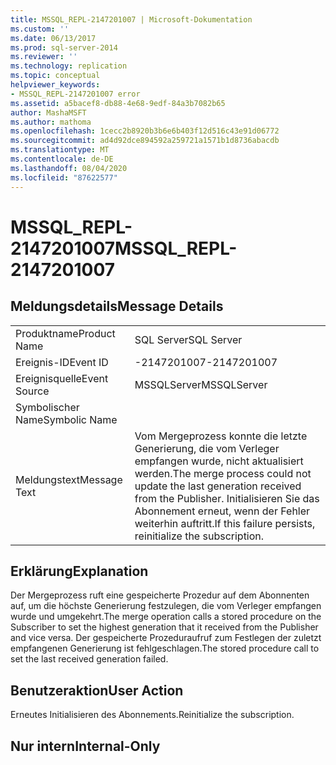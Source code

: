 ```yaml
---
title: MSSQL_REPL-2147201007 | Microsoft-Dokumentation
ms.custom: ''
ms.date: 06/13/2017
ms.prod: sql-server-2014
ms.reviewer: ''
ms.technology: replication
ms.topic: conceptual
helpviewer_keywords:
- MSSQL_REPL-2147201007 error
ms.assetid: a5bacef8-db88-4e68-9edf-84a3b7082b65
author: MashaMSFT
ms.author: mathoma
ms.openlocfilehash: 1cecc2b8920b3b6e6b403f12d516c43e91d06772
ms.sourcegitcommit: ad4d92dce894592a259721a1571b1d8736abacdb
ms.translationtype: MT
ms.contentlocale: de-DE
ms.lasthandoff: 08/04/2020
ms.locfileid: "87622577"
---
```

# <a name="mssql_repl-2147201007"></a><span data-ttu-id="c9ca6-102">MSSQL_REPL-2147201007</span><span class="sxs-lookup"><span data-stu-id="c9ca6-102">MSSQL_REPL-2147201007</span></span>
    
## <a name="message-details"></a><span data-ttu-id="c9ca6-103">Meldungsdetails</span><span class="sxs-lookup"><span data-stu-id="c9ca6-103">Message Details</span></span>  
  
|||  
|-|-|  
|<span data-ttu-id="c9ca6-104">Produktname</span><span class="sxs-lookup"><span data-stu-id="c9ca6-104">Product Name</span></span>|<span data-ttu-id="c9ca6-105">SQL Server</span><span class="sxs-lookup"><span data-stu-id="c9ca6-105">SQL Server</span></span>|  
|<span data-ttu-id="c9ca6-106">Ereignis-ID</span><span class="sxs-lookup"><span data-stu-id="c9ca6-106">Event ID</span></span>|<span data-ttu-id="c9ca6-107">-2147201007</span><span class="sxs-lookup"><span data-stu-id="c9ca6-107">-2147201007</span></span>|  
|<span data-ttu-id="c9ca6-108">Ereignisquelle</span><span class="sxs-lookup"><span data-stu-id="c9ca6-108">Event Source</span></span>|<span data-ttu-id="c9ca6-109">MSSQLServer</span><span class="sxs-lookup"><span data-stu-id="c9ca6-109">MSSQLServer</span></span>|  
|<span data-ttu-id="c9ca6-110">Symbolischer Name</span><span class="sxs-lookup"><span data-stu-id="c9ca6-110">Symbolic Name</span></span>||  
|<span data-ttu-id="c9ca6-111">Meldungstext</span><span class="sxs-lookup"><span data-stu-id="c9ca6-111">Message Text</span></span>|<span data-ttu-id="c9ca6-112">Vom Mergeprozess konnte die letzte Generierung, die vom Verleger empfangen wurde, nicht aktualisiert werden.</span><span class="sxs-lookup"><span data-stu-id="c9ca6-112">The merge process could not update the last generation received from the Publisher.</span></span> <span data-ttu-id="c9ca6-113">Initialisieren Sie das Abonnement erneut, wenn der Fehler weiterhin auftritt.</span><span class="sxs-lookup"><span data-stu-id="c9ca6-113">If this failure persists, reinitialize the subscription.</span></span>|  
  
## <a name="explanation"></a><span data-ttu-id="c9ca6-114">Erklärung</span><span class="sxs-lookup"><span data-stu-id="c9ca6-114">Explanation</span></span>  
 <span data-ttu-id="c9ca6-115">Der Mergeprozess ruft eine gespeicherte Prozedur auf dem Abonnenten auf, um die höchste Generierung festzulegen, die vom Verleger empfangen wurde und umgekehrt.</span><span class="sxs-lookup"><span data-stu-id="c9ca6-115">The merge operation calls a stored procedure on the Subscriber to set the highest generation that it received from the Publisher and vice versa.</span></span> <span data-ttu-id="c9ca6-116">Der gespeicherte Prozeduraufruf zum Festlegen der zuletzt empfangenen Generierung ist fehlgeschlagen.</span><span class="sxs-lookup"><span data-stu-id="c9ca6-116">The stored procedure call to set the last received generation failed.</span></span>  
  
## <a name="user-action"></a><span data-ttu-id="c9ca6-117">Benutzeraktion</span><span class="sxs-lookup"><span data-stu-id="c9ca6-117">User Action</span></span>  
 <span data-ttu-id="c9ca6-118">Erneutes Initialisieren des Abonnements.</span><span class="sxs-lookup"><span data-stu-id="c9ca6-118">Reinitialize the subscription.</span></span>  
  
## <a name="internal-only"></a><span data-ttu-id="c9ca6-119">Nur intern</span><span class="sxs-lookup"><span data-stu-id="c9ca6-119">Internal-Only</span></span>  
  

